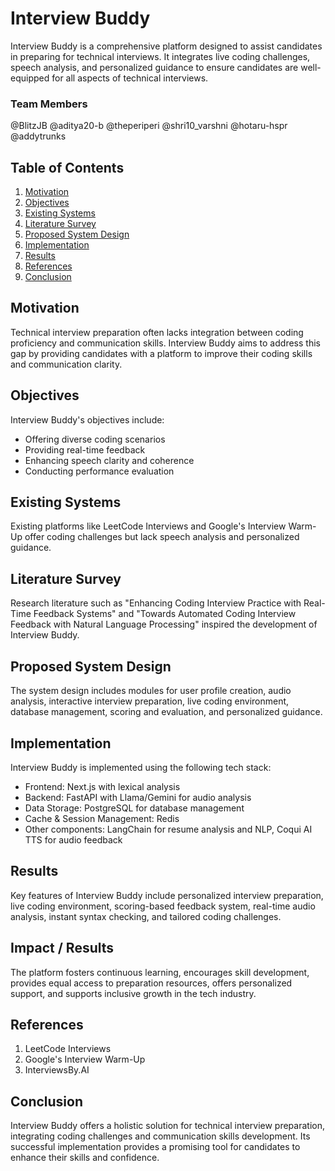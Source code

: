 
# Interview Buddy

Interview Buddy is a comprehensive platform designed to assist candidates in preparing for technical interviews. It integrates live coding challenges, speech analysis, and personalized guidance to ensure candidates are well-equipped for all aspects of technical interviews.

### Team Members
@BlitzJB @aditya20-b @theperiperi @shri10_varshni @hotaru-hspr @addytrunks

## Table of Contents
1. [Motivation](#motivation)
2. [Objectives](#objectives)
3. [Existing Systems](#existing-systems)
4. [Literature Survey](#literature-survey)
5. [Proposed System Design](#proposed-system-design)
6. [Implementation](#implementation)
7. [Results](#results)
8. [References](#references)
9. [Conclusion](#conclusion)

## Motivation
Technical interview preparation often lacks integration between coding proficiency and communication skills. Interview Buddy aims to address this gap by providing candidates with a platform to improve their coding skills and communication clarity.

## Objectives
Interview Buddy's objectives include:
- Offering diverse coding scenarios
- Providing real-time feedback
- Enhancing speech clarity and coherence
- Conducting performance evaluation

## Existing Systems
Existing platforms like LeetCode Interviews and Google's Interview Warm-Up offer coding challenges but lack speech analysis and personalized guidance.

## Literature Survey
Research literature such as "Enhancing Coding Interview Practice with Real-Time Feedback Systems" and "Towards Automated Coding Interview Feedback with Natural Language Processing" inspired the development of Interview Buddy.

## Proposed System Design
The system design includes modules for user profile creation, audio analysis, interactive interview preparation, live coding environment, database management, scoring and evaluation, and personalized guidance.

## Implementation
Interview Buddy is implemented using the following tech stack:
- Frontend: Next.js with lexical analysis
- Backend: FastAPI with Llama/Gemini for audio analysis
- Data Storage: PostgreSQL for database management
- Cache & Session Management: Redis
- Other components: LangChain for resume analysis and NLP, Coqui AI TTS for audio feedback

## Results
Key features of Interview Buddy include personalized interview preparation, live coding environment, scoring-based feedback system, real-time audio analysis, instant syntax checking, and tailored coding challenges.

## Impact / Results
The platform fosters continuous learning, encourages skill development, provides equal access to preparation resources, offers personalized support, and supports inclusive growth in the tech industry.

## References
1. LeetCode Interviews
2. Google's Interview Warm-Up
3. InterviewsBy.AI

## Conclusion
Interview Buddy offers a holistic solution for technical interview preparation, integrating coding challenges and communication skills development. Its successful implementation provides a promising tool for candidates to enhance their skills and confidence.
